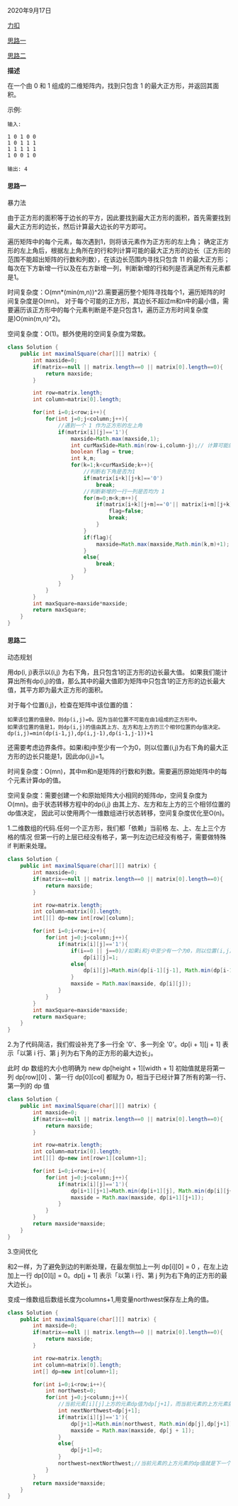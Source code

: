 2020年9月17日

[力扣](https://leetcode-cn.com/problems/maximal-square/submissions/)

[思路一](#思路一)

[思路二](#思路二)

**描述**

在一个由 0 和 1 组成的二维矩阵内，找到只包含 1 的最大正方形，并返回其面积。

示例:
```
输入: 

1 0 1 0 0
1 0 1 1 1
1 1 1 1 1
1 0 0 1 0

输出: 4
```

#### 思路一

暴力法

由于正方形的面积等于边长的平方，因此要找到最大正方形的面积，首先需要找到最大正方形的边长，然后计算最大边长的平方即可。

遍历矩阵中的每个元素，每次遇到1，则将该元素作为正方形的左上角；
确定正方形的左上角后，根据左上角所在的行和列计算可能的最大正方形的边长（正方形的范围不能超出矩阵的行数和列数），在该边长范围内寻找只包含 11 的最大正方形；
每次在下方新增一行以及在右方新增一列，判断新增的行和列是否满足所有元素都是1。

时间复杂度：O(mn*(min(m,n))^2).需要遍历整个矩阵寻找每个1，遍历矩阵的时间复杂度是O(mn)。
对于每个可能的正方形，其边长不超过m和n中的最小值，需要遍历该正方形中的每个元素判断是不是只包含1，遍历正方形时间复杂度是)O(min(m,n)^2)。

空间复杂度：O(1)。额外使用的空间复杂度为常数。
```java
class Solution {
    public int maximalSquare(char[][] matrix) {
        int maxside=0;
        if(matrix==null || matrix.length==0 || matrix[0].length==0){
            return maxside;
        }

        int row=matrix.length;
        int column=matrix[0].length;

        for(int i=0;i<row;i++){
            for(int j=0;j<column;j++){
                //遇到一个 1 作为正方形的左上角
                if(matrix[i][j]=='1'){
                    maxside=Math.max(maxside,1);
                    int curMaxSide=Math.min(row-i,column-j);// 计算可能的最大正方形边长
                    boolean flag = true;
                    int k,m;
                    for(k=1;k<curMaxSide;k++){
                        //判断右下角是否为1
                        if(matrix[i+k][j+k]=='0')
                            break;
                        //判断新增的一行一列是否均为 1
                        for(m=0;m<k;m++){
                            if(matrix[i+k][j+m]=='0'|| matrix[i+m][j+k]=='0'){
                                flag=false;
                                break;
                            }
                        }
                        if(flag){
                            maxside=Math.max(maxside,Math.min(k,m)+1);
                        }
                        else{
                            break;
                        }
                    }
                }
            }
        }
        int maxSquare=maxside*maxside;
        return maxSquare;
    }
}
```

#### 思路二

动态规划

用dp(i, j)表示以(i,j) 为右下角，且只包含1的正方形的边长最大值。
如果我们能计算出所有dp(i,j)的值，那么其中的最大值即为矩阵中只包含1的正方形的边长最大值，其平方即为最大正方形的面积。

对于每个位置(i,j)，检查在矩阵中该位置的值：
```
如果该位置的值是0，则dp(i,j)=0。因为当前位置不可能在由1组成的正方形中。
如果该位置的值是1，则dp(i,j)的值由其上方、左方和左上方的三个相邻位置的dp值决定。dp(i,j)=min(dp(i-1,j),dp(i,j-1),dp(i-1,j-1))+1
```
还需要考虑边界条件。如果i和j中至少有一个为0，则以位置(i,j)为右下角的最大正方形的边长只能是1，因此dp(i,j)=1。

时间复杂度：O(mn)，其中m和n是矩阵的行数和列数。需要遍历原始矩阵中的每个元素计算dp的值。

空间复杂度：需要创建一个和原始矩阵大小相同的矩阵dp，空间复杂度为O(mn)。由于状态转移方程中的dp(i,j) 由其上方、左方和左上方的三个相邻位置的dp值决定，
因此可以使用两个一维数组进行状态转移，空间复杂度优化至O(n)。



1.二维数组的代码.任何一个正方形，我们都「依赖」当前格 左、上、左上三个方格的情况
但第一行的上层已经没有格子，第一列左边已经没有格子，需要做特殊 if 判断来处理。
```java
class Solution {
    public int maximalSquare(char[][] matrix) {
        int maxside=0;
        if(matrix==null || matrix.length==0 || matrix[0].length==0){
            return maxside;
        }

        int row=matrix.length;
        int column=matrix[0].length;
        int[][] dp=new int[row][column];

        for(int i=0;i<row;i++){
            for(int j=0;j<column;j++){
                if(matrix[i][j]=='1'){
                    if(i==0 || j==0)//如果i和j中至少有一个为0，则以位置(i,j)为右下角的最大正方形的边长只能是1
                        dp[i][j]=1;
                    else{
                        dp[i][j]=Math.min(dp[i-1][j-1], Math.min(dp[i-1][j],dp[i][j-1]))+1;
                    }
                    maxside = Math.max(maxside, dp[i][j]);
                }
            }
        }
        int maxSquare=maxside*maxside;
        return maxSquare;
    }
}
```

2.为了代码简洁，我们假设补充了多一行全 '0'、多一列全 '0'。dp[i + 1][j + 1] 表示「以第 i 行、第 j 列为右下角的正方形的最大边长」。

此时 dp 数组的大小也明确为 new dp[height + 1][width + 1]
初始值就是将第一列 dp[row][0] 、第一行 dp[0][col] 都赋为 0，相当于已经计算了所有的第一行、第一列的 dp 值

```java
class Solution {
    public int maximalSquare(char[][] matrix) {
        int maxside=0;
        if(matrix==null || matrix.length==0 || matrix[0].length==0){
            return maxside;
        }

        int row=matrix.length;
        int column=matrix[0].length;
        int[][] dp=new int[row+1][column+1];

        for(int i=0;i<row;i++){
            for(int j=0;j<column;j++){
                if(matrix[i][j]=='1'){
                    dp[i+1][j+1]=Math.min(dp[i+1][j], Math.min(dp[i][j+1],dp[i][j]))+1;
                    maxside = Math.max(maxside, dp[i+1][j+1]);
                }
            }
        }
        return maxside*maxside;
    }
}
```
3.空间优化

和2一样，为了避免到边的判断处理，在最左侧加上一列 dp[i][0] = 0 ，在左上边加上一行 dp[0][j] = 0。dp[j + 1] 表示「以第 i 行、第 j 列为右下角的正方形的最大边长」。

变成一维数组后数组长度为columns+1,用变量northwest保存左上角的值。

```java
class Solution {
    public int maximalSquare(char[][] matrix) {
        int maxside=0;
        if(matrix==null || matrix.length==0 || matrix[0].length==0){
            return maxside;
        }

        int row=matrix.length;
        int column=matrix[0].length;
        int[] dp=new int[column+1];

        for(int i=0;i<row;i++){
            int northwest=0;
            for(int j=0;j<column;j++){
                //当前元素[i][j]上方的元素dp值为dp[j+1]，而当前元素的上方元素就是下一个元素[i][j+1]的左上方元素。
                int nextNorthwest=dp[j+1];
                if(matrix[i][j]=='1'){
                    dp[j+1]=Math.min(northwest, Math.min(dp[j],dp[j+1]))+1;
                    maxside = Math.max(maxside, dp[j + 1]);
                }
                else{
                    dp[j+1]=0;
                }
                northwest=nextNorthwest;//当前元素的上方元素的dp值就是下一个访问的元素的左上角元素的dp值。
            }
        }
        return maxside*maxside;
    }
}
```
